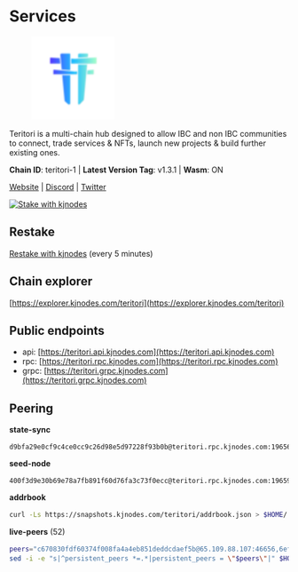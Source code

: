 # Services

<figure><img src="https://raw.githubusercontent.com/kj89/cosmos-images/main/logos/teritori.png" width="150" alt=""><figcaption></figcaption></figure>

Teritori is a multi-chain hub designed to allow IBC and non IBC communities  to connect, trade services & NFTs, launch new projects & build further existing ones.

**Chain ID**: teritori-1 | **Latest Version Tag**: v1.3.1 | **Wasm**: ON

[Website](https://teritori.com) | [Discord](https://discord.gg/teritori) | [Twitter](https://twitter.com/TeritoriNetwork)

[![Stake with kjnodes](https://i.ibb.co/cr44Q8j/button-stake-with-kjnodes.png)](https://restake.app/teritori/torivaloper184ln03hkpt75uhrrr26f66kvcqvf4yn4nc2xjm)

## Restake

[Restake with kjnodes](https://restake.app/teritori/torivaloper184ln03hkpt75uhrrr26f66kvcqvf4yn4nc2xjm) (every 5 minutes)
## Chain explorer
[https://explorer.kjnodes.com/teritori](https://explorer.kjnodes.com/teritori)

## Public endpoints

* api: [https://teritori.api.kjnodes.com](https://teritori.api.kjnodes.com)
* rpc: [https://teritori.rpc.kjnodes.com](https://teritori.rpc.kjnodes.com)
* grpc: [https://teritori.grpc.kjnodes.com](https://teritori.grpc.kjnodes.com)

## Peering

**state-sync**

```text
d9bfa29e0cf9c4ce0cc9c26d98e5d97228f93b0b@teritori.rpc.kjnodes.com:19656
```

**seed-node**

```text
400f3d9e30b69e78a7fb891f60d76fa3c73f0ecc@teritori.rpc.kjnodes.com:19659
```

**addrbook**
```bash
curl -Ls https://snapshots.kjnodes.com/teritori/addrbook.json > $HOME/.teritorid/config/addrbook.json
```

**live-peers** (52)
```bash
peers="c670830fdf60374f008fa4a4eb851deddcdaef5b@65.109.88.107:46656,6ef7a8bc7a3cc0856594f12570e8f2282a099dcf@65.109.93.152:26796,406fc7fe86ba396cb7fc8616c546f21a1d3c51cd@89.58.57.158:26656,82ebb17ddac20928fb8107201dad9f5aea7f9132@198.244.200.3:26656,3950af34da35ce3ff8c50ff3c47a43f5dfc93947@195.3.220.154:19656,c6f9573f0b5b7f986ec121e584465f2c6cd53de3@51.159.0.207:36656,15e9e6356b6208943482b2a69cc8375b4e1b77e4@95.216.220.113:26656,41caa4106f68977e3a5123e56f57934a2d34a1c1@185.16.38.210:27166,920f32f409bbb18b641cdc9513545e2e016c2c62@142.132.203.60:26656,8ac41af54dfd91c41de71cde222a55670f2f405d@141.95.65.73:15956,e726816f42831689eab9378d5d577f1d06d25716@176.9.188.21:26656,0e189bbc6db606a14950a0e59641b798a255c3c8@65.109.37.154:3000,4b04b3d164dc6dd5bb555a7a106a8d314f30516f@65.21.136.170:53656,28e699a203996117d5b66fe0ed686a608d8d8c3a@95.211.196.113:26656,526d8c7c44f59be9a39d7463c576b68c0db23174@65.108.234.23:15956,46b7ae20e3cc4264076a91c3601f3894a021a80d@65.108.6.45:36656,4991cc04c48f96dec265464d5cf276e16f6b302c@31.156.88.34:26656,48980875839186e08e12ebf0d9a2803b45206833@65.109.92.241:38026,722b63e6c65628b929f22013dcbcde980210cb44@176.9.127.54:26656,e1b058e5cfa2b836ddaa496b10911da62dcf182e@138.201.8.248:26656,51345b444fb291c03cf18084bdfc51123de7b5ac@51.178.74.75:36656,c12c1ed98ab1f24266980c1f05ed0ca8812ca7aa@95.217.192.230:16656,2b4f46e601fb4ede2a0c98976337e3afdaa50dac@65.108.238.102:15956,e3374c3d25a36f06662fa150043e5e6529d11570@88.198.32.17:31656,12101148702a99298a971b310286e64bc7bb6135@65.109.23.182:38026,0b27217386756577e1eadf00c4169dc8f041e522@51.210.7.219:26656,5a98d637a16b16bf425a4a785c9d11a7d1e5b8a0@65.21.131.215:26736,63c28f10976800fd783930067d3d3a4eef358b28@173.215.85.171:20070,3594b73f909a9c4b87cfe6a361ef8b2b51124dd5@65.109.69.59:15956,3178ac8fffd269325500c95679d58d5e8ec61746@198.244.213.94:22956,856c165de82fbd0489df9ec6ffaa0958c620e073@198.244.179.127:26656,35de81a10ed992e427e6eb1d0d9ec3622d0f37fe@193.70.47.90:15956,97838a0c8a5035398f696dd29f28fe66b20b6a8d@46.4.81.204:44656,44b2bf9d970aece0531d3d939c5c546a7ac9201a@34.219.76.190:26656,d40face481bc00a617d9a29c39be412a776e28c2@116.202.36.240:10656,a7d96dc929824613315dcc1c90fee119f28cc51f@164.152.161.254:26656,106490318e51355bc6d72e7941a0080f8b8256b9@185.16.39.14:26656,ec4126b26336cd61b335345df4ff2a3fbb79338a@65.109.92.240:20026,2afdb9300c47e43e555fa572d033b2d68ac28506@65.109.70.68:26686,78815c81331c114cd508dae3a012f0d3e5e2b966@185.119.118.117:3000,4cef2b81f82420434c6ce0dc43ca04ad18ef773f@65.108.75.107:15656,f813a00f52de54a49aea3211b89a65ae6133eac2@88.99.167.148:26686,6085c32b26fb1baa4b16b426f5d56f2fff81cfc7@135.181.165.246:26656,623720576706fab7cf29e6a37aed39b9852d68f0@65.109.69.154:36656,481519b310ec2ac596fdb87da0c5f5969d51f086@51.159.129.164:26656,ad347ea1ec920d12ccda2341348bcc89687739ef@88.99.164.158:38026,669470aba9778ccccd07127115dcdc30e141d7ae@65.108.232.248:33656,1e08fefb7e8851490d40e804df76d1ac33cb1f0a@38.146.3.175:15956,d43c09d1734e2135102621305aa3d15117b5d1b6@13.209.213.117:26656,ebc272824924ea1a27ea3183dd0b9ba713494f83@95.214.52.139:27166,d9bfa29e0cf9c4ce0cc9c26d98e5d97228f93b0b@65.109.88.38:19656,c124ce0b508e8b9ed1c5b6957f362225659b5343@169.155.168.57:26656"
sed -i -e "s|^persistent_peers *=.*|persistent_peers = \"$peers\"|" $HOME/.teritorid/config/config.toml
```
